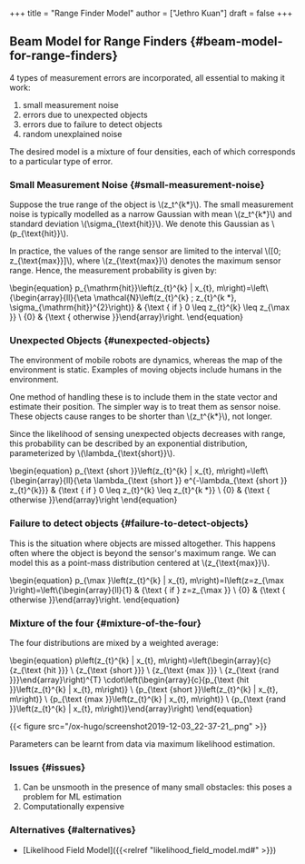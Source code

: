 +++
title = "Range Finder Model"
author = ["Jethro Kuan"]
draft = false
+++

## Beam Model for Range Finders {#beam-model-for-range-finders}

4 types of measurement errors are incorporated, all essential to
making it work:

1.  small measurement noise
2.  errors due to unexpected objects
3.  errors due to failure to detect objects
4.  random unexplained noise

The desired model is a mixture of four densities, each of which
corresponds to a particular type of error.


### Small Measurement Noise {#small-measurement-noise}

Suppose the true range of the object is \\(z\_t^{k\*}\\). The small
measurement noise is typically modelled as a narrow Gaussian with mean
\\(z\_t^{k\*}\\) and standard deviation \\(\sigma\_{\text{hit}}\\). We denote
this Gaussian as \\(p\_{\text{hit}}\\).

In practice, the values of the range sensor are limited to the
interval \\([0; z\_{\text{max}}]\\), where \\(z\_{\text{max}}\\) denotes the
maximum sensor range. Hence, the measurement probability is given by:

\begin{equation}
  p\_{\mathrm{hit}}\left(z\_{t}^{k} | x\_{t}, m\right)=\left\\{\begin{array}{ll}{\eta \mathcal{N}\left(z\_{t}^{k} ; z\_{t}^{k \*}, \sigma\_{\mathrm{hit}}^{2}\right)} & {\text { if } 0 \leq z\_{t}^{k} \leq z\_{\max }} \\ {0} & {\text { otherwise }}\end{array}\right.
\end{equation}


### Unexpected Objects {#unexpected-objects}

The environment of mobile robots are dynamics, whereas the map of the
environment is static. Examples of moving objects include humans in
the environment.

One method of handling these is to include them in the state vector
and estimate their position. The simpler way is to treat them as
sensor noise. These objects cause ranges to be shorter than
\\(z\_t^{k\*}\\), not longer.

Since the likelihood of sensing unexpected objects decreases with
range, this probability can be described by an exponential
distribution, parameterized by \\(\lambda\_{\text{short}}\\).

\begin{equation}
  p\_{\text {short }}\left(z\_{t}^{k} | x\_{t}, m\right)=\left\\{\begin{array}{ll}{\eta \lambda\_{\text {short }} e^{-\lambda\_{\text {short }} z\_{t}^{k}}} & {\text { if } 0 \leq z\_{t}^{k} \leq z\_{t}^{k \*}} \\ {0} & {\text { otherwise }}\end{array}\right
\end{equation}


### Failure to detect objects {#failure-to-detect-objects}

This is the situation where objects are missed altogether. This
happens often where the object is beyond the sensor's maximum range.
We can model this as a point-mass distribution centered at
\\(z\_{\text{max}}\\).

\begin{equation}
  p\_{\max }\left(z\_{t}^{k} | x\_{t}, m\right)=I\left(z=z\_{\max }\right)=\left\\{\begin{array}{ll}{1} & {\text { if } z=z\_{\max }} \\ {0} & {\text { otherwise }}\end{array}\right.
\end{equation}


### Mixture of the four {#mixture-of-the-four}

The four distributions are mixed by a weighted average:

\begin{equation}
  p\left(z\_{t}^{k} | x\_{t}, m\right)=\left(\begin{array}{c}{z\_{\text {hit }}} \\ {z\_{\text {short }}} \\ {z\_{\text {max }}} \\ {z\_{\text {rand }}}\end{array}\right)^{T} \cdot\left(\begin{array}{c}{p\_{\text {hit }}\left(z\_{t}^{k} | x\_{t}, m\right)} \\ {p\_{\text {short }}\left(z\_{t}^{k} | x\_{t}, m\right)} \\ {p\_{\text {max }}\left(z\_{t}^{k} | x\_{t}, m\right)} \\ {p\_{\text {rand }}\left(z\_{t}^{k} | x\_{t}, m\right)}\end{array}\right)
\end{equation}

{{< figure src="/ox-hugo/screenshot2019-12-03_22-37-21_.png" >}}

Parameters can be learnt from data via maximum likelihood estimation.


### Issues {#issues}

1.  Can be unsmooth in the presence of many small obstacles: this
    poses a problem for ML estimation
2.  Computationally expensive


### Alternatives {#alternatives}

-   [Likelihood Field Model]({{<relref "likelihood_field_model.md#" >}})